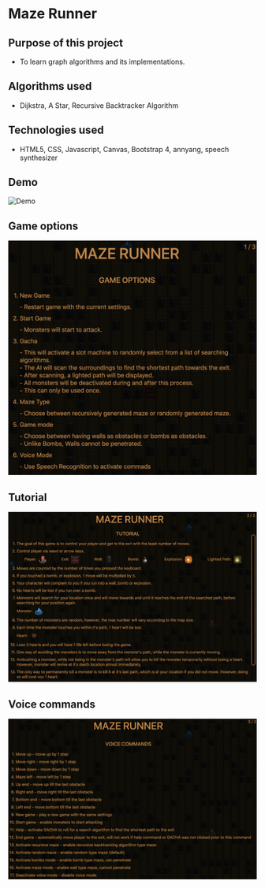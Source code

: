 # Maze Runner
## Purpose of this project
* To learn graph algorithms and its implementations.
## Algorithms used
* Dijkstra, A Star, Recursive Backtracker Algorithm
## Technologies used
* HTML5, CSS, Javascript, Canvas, Bootstrap 4, annyang, speech synthesizer
## Demo
![Demo](./public/images/demo.gif)
## Game options
![Game Options](./public/images/options.png)
## Tutorial
![Tutorial](./public/images/tutorial.png)
## Voice commands
![Voice Commands](./public/images/commands.png)
